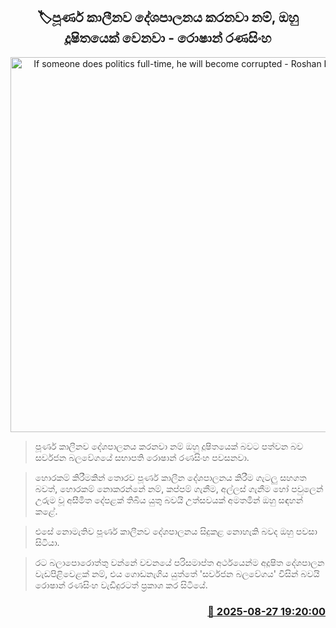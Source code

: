 <p align='center'><b><h2 align='center' title='If someone does politics full-time, he will become corrupted - Roshan Ranasinghe'>🏷පූර්ණ කාලීනව දේශපාලනය කරනවා නම්, ඔහු දූෂිතයෙක් වෙනවා - රොෂාන් රණසිංහ</h2></b></p>
<p align='center'><img src='https://helakuru.sgp1.cdn.digitaloceanspaces.com/esana/images/lib/roshan-ranasinhe-archived.jpg' width='600' alt='If someone does politics full-time, he will become corrupted - Roshan Ranasinghe'></p>

> පූර්ණ කාලීනව දේශපාලනය කරනවා නම් ඔහු දූෂිතයෙක් බවට පත්වන බව සර්වජන බලවේගයේ සභාපති රොෂාන් රණසිංහ පවසනවා.

> හොරකම් කිරීමකින් තොරව පූර්ණ කාලීන දේශපාලනය කිරීම ගැටලු සහගත බවත්, හොරකම් නොකරන්නේ නම්, කප්පම් ගැනීම, අල්ලස් ගැනීම හෝ පවුලෙන් උරුම වූ අසීමිත දේපළක් තිබිය යුතු බවයි උත්සවයක් අමතමින් ඔහු සඳහන් කළේ.

> එසේ නොමැතිව පූර්ණ කාලීනව දේශපාලනය සිදුකළ නොහැකි බවද ඔහු පවසා සිටියා.

> රට බලාපොරොත්තු වන්නේ වචනයේ පරිසමාප්ත අර්ථයෙන්ම අදූෂිත දේශපාලන වැඩපිළිවෙළක් නම්, එය ගොඩනැගිය යුත්තේ 'සර්වජන බලවේගය' විසින් බවයි රොෂාන් රණසිංහ වැඩිදුරටත් ප්‍රකාශ කර සිටියේ.



<h3 align='right'><a href='https://www.helakuru.lk/esana/p/113120/'>📅 2025-08-27 19:20:00</a></h3>
